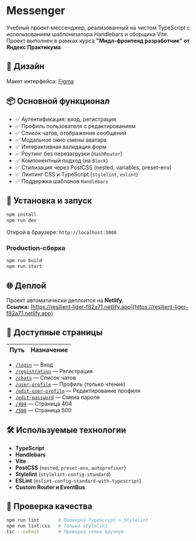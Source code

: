 # Messenger

Учебный проект-мессенджер, реализованный на чистом TypeScript с использованием шаблонизатора Handlebars и сборщика Vite.  
Проект выполнен в рамках курса **"Мидл-фронтенд разработчик" от Яндекс Практикума**.

## 🎨 Дизайн

Макет интерфейса: [Figma](https://www.figma.com/design/q6ALe9fipHxAYiV6ToS2Vp/Chat_design?node-id=12-35&t=z4eEVMzexzEChXg2-1)

## 📦 Основной функционал

- ✅ Аутентификация: вход, регистрация
- ✅ Профиль пользователя с редактированием
- ✅ Список чатов, отображение сообщений
- ✅ Модальное окно смены аватара
- ✅ Интерактивная валидация форм
- ✅ Роутинг без перезагрузки (`HashRouter`)
- ✅ Компонентный подход (на `Block`)
- ✅ Стилизация через PostCSS (nested, variables, preset-env)
- ✅ Линтинг CSS и TypeScript (`stylelint`, `eslint`)
- ✅ Поддержка шаблонов `Handlebars`

## 🚀 Установка и запуск

```bash
npm install
npm run dev
```

Открой в браузере: `http://localhost:3000`

### Production-сборка

```bash
npm run build
npm run start
```

## 🌐 Деплой

Проект автоматически деплоится на **Netlify**.  
**Ссылка:** [https://resilient-liger-f82a71.netlify.app](https://resilient-liger-f82a71.netlify.app)

## 📄 Доступные страницы

| Путь | Назначение |
|------|------------|
- [`/login`](https://resilient-liger-f82a71.netlify.app/login) — Вход
- [`/registration`](https://resilient-liger-f82a71.netlify.app/registration) — Регистрация
- [`/chats`](https://resilient-liger-f82a71.netlify.app/chats) — Список чатов
- [`/user-profile`](https://resilient-liger-f82a71.netlify.app/user-profile) — Профиль (только чтение)
- [`/edit-user-profile`](https://resilient-liger-f82a71.netlify.app/edit-user-profile) — Редактирование профиля
- [`/edit-password`](https://resilient-liger-f82a71.netlify.app/edit-password) — Смена пароля
- [`/404`](https://resilient-liger-f82a71.netlify.app/404) — Страница 404
- [`/500`](https://resilient-liger-f82a71.netlify.app/500) — Страница 500

## 🛠️ Используемые технологии

- **TypeScript**
- **Handlebars**
- **Vite**
- **PostCSS** (`nested`, `preset-env`, `autoprefixer`)
- **Stylelint** (`stylelint-config-standard`)
- **ESLint** (`eslint-config-standard-with-typescript`)
- **Custom Router и EventBus**

## 🧪 Проверка качества

```bash
npm run lint       # Проверка TypeScript + Stylelint
npm run lint:css   # Только stylelint
tsc --noEmit       # Проверка типов вручную
```
